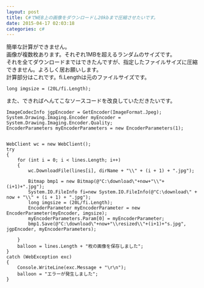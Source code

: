 ```yaml
---
layout: post
title: C#でWEB上の画像をダウンロードし20kbまで圧縮させたいです。
date: 2015-04-17 02:03:18
categories: c#
---
```

<!-- {% raw %} -->
<p>簡単な計算ができません。<br>
画像が複数枚あります。それぞれ1MBを超えるランダムのサイズです。<br>
それを全てダウンロードまではできたんですが、指定したファイルサイズに圧縮できません。よろしく居お願いします。<br>
計算部分はこれです。fi.Lengthは元のファイルサイズです。</p>

<pre><code>long imgsize = (20L/fi.Length);
</code></pre>

<p>また、できればへんてこなソースコードを改良していただきたいです。</p>

<pre><code>ImageCodecInfo jgpEncoder = GetEncoder(ImageFormat.Jpeg);
System.Drawing.Imaging.Encoder myEncoder = System.Drawing.Imaging.Encoder.Quality;
EncoderParameters myEncoderParameters = new EncoderParameters(1);


WebClient wc = new WebClient();
try
{
    for (int i = 0; i &lt; lines.Length; i++)
    {
        wc.DownloadFile(lines[i], dirName + "\\" + (i + 1) + ".jpg");

        Bitmap bmp1 = new Bitmap(@"C:\download\"+now+"\\"+(i+1)+".jpg");
        System.IO.FileInfo fi=new System.IO.FileInfo(@"C:\download\" + now + "\\" + (i + 1) + ".jpg");
        long imgsize = (20L/fi.Length);
        EncoderParameter myEncoderParameter = new EncoderParameter(myEncoder, imgsize);
        myEncoderParameters.Param[0] = myEncoderParameter;
        bmp1.Save(@"C:\download\"+now+"\\resized\\"+(i+1)+"s.jpg", jgpEncoder, myEncoderParameters);

    }
    balloon = lines.Length + "枚の画像を保存しました";
}
catch (WebException exc)
{
    Console.WriteLine(exc.Message + "\r\n");
    balloon = "エラーが発生しました";
}
</code></pre>
<!-- {% endraw %} -->
